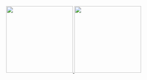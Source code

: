 <div>
<a href="https://github.com/gmsj">
<img loading="lazy" height="180em" src="https://github-readme-stats.vercel.app/api?username=gmsj&show_icons=true&theme=dracula&include_all_commits=true&count_private=true"/>
<img loading="lazy" height="180em" src="https://github-readme-stats.vercel.app/api/top-langs/?username=gmsj&layout=compact&langs_count=7&theme=dracula"/>
</div>
